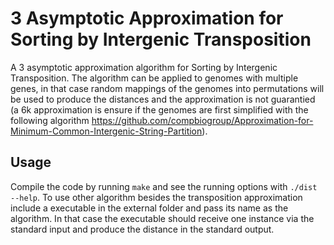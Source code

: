 # 3 Asymptotic Approximation for Sorting by Intergenic Transposition

A 3 asymptotic approximation algorithm for Sorting by Intergenic Transposition. The algorithm can be applied to genomes with multiple genes, in that case random mappings of the genomes into permutations will be used to produce the distances and the approximation is not guarantied (a 6k approximation is ensure if the genomes are first simplified with the following algorithm https://github.com/compbiogroup/Approximation-for-Minimum-Common-Intergenic-String-Partition).

## Usage

Compile the code by running `make` and see the running options with `./dist --help`.  To use other algorithm besides the transposition approximation include a executable in the external folder and pass its name as the algorithm. In that case the executable should receive one instance via the standard input and produce the distance in the standard output.
